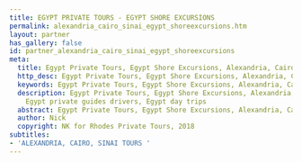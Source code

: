 ```yaml
---
title: EGYPT PRIVATE TOURS - EGYPT SHORE EXCURSIONS
permalink: alexandria_cairo_sinai_egypt_shoreexcursions.htm
layout: partner
has_gallery: false
id: partner_alexandria_cairo_sinai_egypt_shoreexcursions
meta:
  title: Egypt Private Tours, Egypt Shore Excursions, Alexandria, Cairo, Sinai
  http_desc: Egypt Private Tours, Egypt Shore Excursions, Alexandria, Cairo, Sinai
  keywords: Egypt Private Tours, Egypt Shore Excursions, Alexandria, Cairo, Sinai
  description: Egypt Private Tours, Egypt Shore Excursions, Alexandria, Cairo, Sinai,
    Egypt private guides drivers, Egypt day trips
  abstract: Egypt Private Tours, Egypt Shore Excursions, Alexandria, Cairo, Sinai
  author: Nick
  copyright: NK for Rhodes Private Tours, 2018
subtitles:
- 'ALEXANDRIA, CAIRO, SINAI TOURS '
---
```


